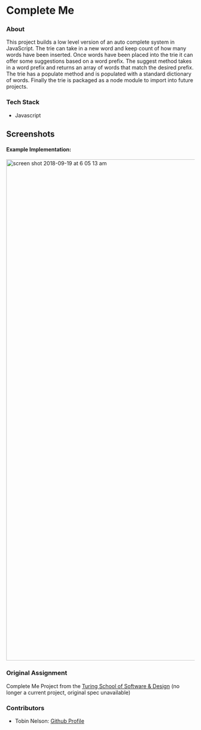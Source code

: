 # Complete Me

### About

This project builds a low level version of an auto complete system in JavaScript. The trie can take in a new word and keep count of how many words have been inserted. Once words have been placed into the trie it can offer some suggestions based on a word prefix. The suggest method takes in a word prefix and returns an array of words that match the desired prefix. The trie has a populate method and is populated with a standard dictionary of words. Finally the trie is packaged as a node module to import into future projects.

### Tech Stack

* Javascript

## Screenshots

#### Example Implementation:
<img width="1339" alt="screen shot 2018-09-19 at 6 05 13 am" src="https://user-images.githubusercontent.com/32209705/45752764-c7d63d00-bbd3-11e8-9800-9754f4cd9234.png">

### Original Assignment

Complete Me Project from the [Turing School of Software & Design](https://turing.io/) (no longer a current project, original spec unavailable)

### Contributors

* Tobin Nelson: [Github Profile](https://github.com/Tobin-jn)
